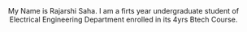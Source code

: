 <!DOCTYPE html>

<html>
<head>
<meta charset= "UTF-8">
<div style="text-align:center">My Name is Rajarshi Saha. I am a firts year undergraduate student of Electrical Engineering Department enrolled in its 4yrs Btech Course.</div>
  
